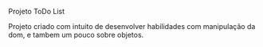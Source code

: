 Projeto ToDo List

Projeto criado com intuito de desenvolver habilidades com manipulação da dom, e tambem um pouco sobre objetos.